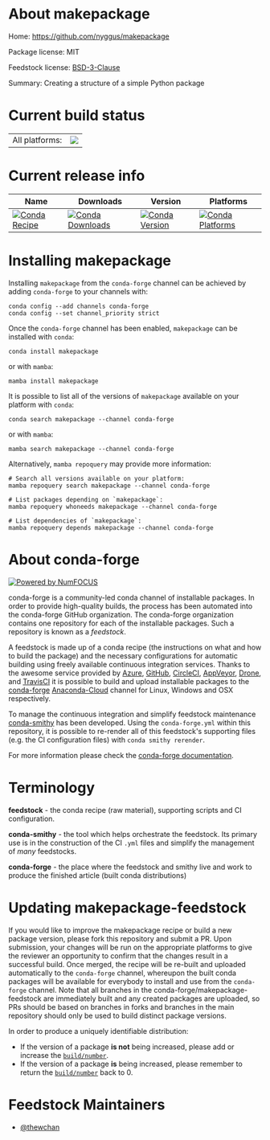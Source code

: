 About makepackage
=================

Home: https://github.com/nyggus/makepackage

Package license: MIT

Feedstock license: [BSD-3-Clause](https://github.com/conda-forge/makepackage-feedstock/blob/main/LICENSE.txt)

Summary: Creating a structure of a simple Python package

Current build status
====================


<table><tr><td>All platforms:</td>
    <td>
      <a href="https://dev.azure.com/conda-forge/feedstock-builds/_build/latest?definitionId=17035&branchName=main">
        <img src="https://dev.azure.com/conda-forge/feedstock-builds/_apis/build/status/makepackage-feedstock?branchName=main">
      </a>
    </td>
  </tr>
</table>

Current release info
====================

| Name | Downloads | Version | Platforms |
| --- | --- | --- | --- |
| [![Conda Recipe](https://img.shields.io/badge/recipe-makepackage-green.svg)](https://anaconda.org/conda-forge/makepackage) | [![Conda Downloads](https://img.shields.io/conda/dn/conda-forge/makepackage.svg)](https://anaconda.org/conda-forge/makepackage) | [![Conda Version](https://img.shields.io/conda/vn/conda-forge/makepackage.svg)](https://anaconda.org/conda-forge/makepackage) | [![Conda Platforms](https://img.shields.io/conda/pn/conda-forge/makepackage.svg)](https://anaconda.org/conda-forge/makepackage) |

Installing makepackage
======================

Installing `makepackage` from the `conda-forge` channel can be achieved by adding `conda-forge` to your channels with:

```
conda config --add channels conda-forge
conda config --set channel_priority strict
```

Once the `conda-forge` channel has been enabled, `makepackage` can be installed with `conda`:

```
conda install makepackage
```

or with `mamba`:

```
mamba install makepackage
```

It is possible to list all of the versions of `makepackage` available on your platform with `conda`:

```
conda search makepackage --channel conda-forge
```

or with `mamba`:

```
mamba search makepackage --channel conda-forge
```

Alternatively, `mamba repoquery` may provide more information:

```
# Search all versions available on your platform:
mamba repoquery search makepackage --channel conda-forge

# List packages depending on `makepackage`:
mamba repoquery whoneeds makepackage --channel conda-forge

# List dependencies of `makepackage`:
mamba repoquery depends makepackage --channel conda-forge
```


About conda-forge
=================

[![Powered by
NumFOCUS](https://img.shields.io/badge/powered%20by-NumFOCUS-orange.svg?style=flat&colorA=E1523D&colorB=007D8A)](https://numfocus.org)

conda-forge is a community-led conda channel of installable packages.
In order to provide high-quality builds, the process has been automated into the
conda-forge GitHub organization. The conda-forge organization contains one repository
for each of the installable packages. Such a repository is known as a *feedstock*.

A feedstock is made up of a conda recipe (the instructions on what and how to build
the package) and the necessary configurations for automatic building using freely
available continuous integration services. Thanks to the awesome service provided by
[Azure](https://azure.microsoft.com/en-us/services/devops/), [GitHub](https://github.com/),
[CircleCI](https://circleci.com/), [AppVeyor](https://www.appveyor.com/),
[Drone](https://cloud.drone.io/welcome), and [TravisCI](https://travis-ci.com/)
it is possible to build and upload installable packages to the
[conda-forge](https://anaconda.org/conda-forge) [Anaconda-Cloud](https://anaconda.org/)
channel for Linux, Windows and OSX respectively.

To manage the continuous integration and simplify feedstock maintenance
[conda-smithy](https://github.com/conda-forge/conda-smithy) has been developed.
Using the ``conda-forge.yml`` within this repository, it is possible to re-render all of
this feedstock's supporting files (e.g. the CI configuration files) with ``conda smithy rerender``.

For more information please check the [conda-forge documentation](https://conda-forge.org/docs/).

Terminology
===========

**feedstock** - the conda recipe (raw material), supporting scripts and CI configuration.

**conda-smithy** - the tool which helps orchestrate the feedstock.
                   Its primary use is in the construction of the CI ``.yml`` files
                   and simplify the management of *many* feedstocks.

**conda-forge** - the place where the feedstock and smithy live and work to
                  produce the finished article (built conda distributions)


Updating makepackage-feedstock
==============================

If you would like to improve the makepackage recipe or build a new
package version, please fork this repository and submit a PR. Upon submission,
your changes will be run on the appropriate platforms to give the reviewer an
opportunity to confirm that the changes result in a successful build. Once
merged, the recipe will be re-built and uploaded automatically to the
`conda-forge` channel, whereupon the built conda packages will be available for
everybody to install and use from the `conda-forge` channel.
Note that all branches in the conda-forge/makepackage-feedstock are
immediately built and any created packages are uploaded, so PRs should be based
on branches in forks and branches in the main repository should only be used to
build distinct package versions.

In order to produce a uniquely identifiable distribution:
 * If the version of a package **is not** being increased, please add or increase
   the [``build/number``](https://docs.conda.io/projects/conda-build/en/latest/resources/define-metadata.html#build-number-and-string).
 * If the version of a package **is** being increased, please remember to return
   the [``build/number``](https://docs.conda.io/projects/conda-build/en/latest/resources/define-metadata.html#build-number-and-string)
   back to 0.

Feedstock Maintainers
=====================

* [@thewchan](https://github.com/thewchan/)

